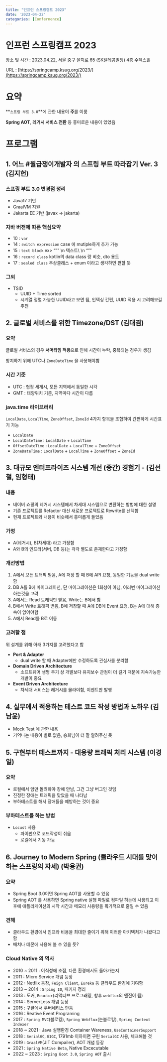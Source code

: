 ```yaml
---
title: "인프런 스프링캠프 2023"
date: '2023-04-22'
categories: [Confernence]
---
```



# 인프런 스프링캠프 2023

장소 및 시간 : 2023.04.22, 서울 중구 을지로 65 (SK텔레콤빌딩) 4층 수펙스홀

URL : [https://springcamp.ksug.org/2023/](https://springcamp.ksug.org/2023/)

# 요약

**`스프링 부트 3.0`**에 관한 내용이 **주**를 이룸

**Spring AOT**, **레거시 서비스 전환** 등 흥미로운 내용이 있었음

# 프로그램

## 1. 어느 #월급쟁이개발자 의 스프링 부트 따라잡기 Ver. 3 (김지헌)

### 스프링 부트 3.0 변경점 정리

- Java17 기반
- GraalVM 지원
- Jakarta EE 기반 (javax → jakarta)

### 자바 버전에 따른 핵심요약

- 10 : `var`
- 14 : `switch expression` case 에 mutiple하게 추가 가능
- 15 : `text block` ex> “”” \n 텍스트\ \n “””
- 16 : `record class` kotlin의 data class 랑 비슷, dto 용도
- 17 : `sealed class` 추상클래스 + enum 이라고 생각하면 편할 듯

### 그외

- TSID
    - UUID + Time sorted
    - 시계열 정렬 가능한 UUID라고 보면 됨, 인덱싱 간편, UUID 적용 시 고려해보길 추천

## 2. 글로벌 서비스를 위한 Timezone/DST (김대겸)

### 요약

글로벌 서비스의 경우 **서머타임 적용**으로 인해 시간이 누락, 중복되는 경우가 생김

방지하기 위해 UTC나 `ZoneDateTime` 을 사용해야함

### 시간 기준

- UTC : 협정 세계시, 모든 지역에서 동일한 시각
- GMT : 태양위치 기준, 지역마다 시간이 다름

### java.time 라이브러리

`LocalDate`, `LocalTime`, `ZoneOffset`, `ZoneId` 4가지 항목을 조합하여 간편하게 시간표기 가능

- `LocalDate`
- `LocalDateTime` : `LocalDate` + `LocalTime`
- `OffsetDateTime` : `LocalDate` + `LocalTime` + `ZoneOffset`
- `ZoneDateTime` : `LocalDate` + `LocalTime` + `ZoneOffset` + `ZoneId`

## 3. 대규모 엔터프라이즈 시스템 개선 (중간) 경험기 - (김선철, 임형태)

### 내용

- 네이버 쇼핑의 레거시 시스템에서 차세대 시스템으로 변환하는 방법에 대한 설명
- 기존 프로젝트를 Refactor 대신 새로운 프로젝트로 Rewrite를 선택함
- 현재 프로젝트와 내용이 비슷해서 흥미롭게 들었음

### 가정

- A(레거시), B(차세대) 라고 가정함
- A와 B의 인프라(서버, DB 등)는 각각 별도로 존재한다고 가정함

### 개선방법

1. A에서 모든 트래픽 받음, A에 저장 할 때 B에 API 요청, 동일한 기능을 dual write 함
2. DB A를 B에  마이그레이션, 단 마이그레이션은 1회성이 아님, 여러번 마이그레이션 하는것을 고려
3. A에서는 Read 트래픽만 받음, Write는 B에서 함
4. B에서 Write 트래픽 받음, B에 저장할 때 A에 DB에 Event 요청, B는 A에 대해 종속이 없어야함
5. A에서 Read를 B로 이동

### 고려할 점

위 설계를 위해 아래 3가지를 고려했다고 함

- **Port & Adapter**
    - dual write 할 때 Adapter에만 수정하도록 관심사를 분리함
- **Domain Driven Architecture**
    - 소프트웨어 생명 주기 상 개발보다 유지보수 관점이 더 길기 때문에 지속가능한 개발이 중요
- **Event Driven Architecture**
    - 차세대 서비스는 레거시를 몰라야함, 이벤트만 발행

## 4. 실무에서 적용하는 테스트 코드 작성 방법과 노하우 (김남윤)

- Mock Test 에 관한 내용
- 기억나는 내용이 별로 없음, 승희님이 더 잘 알려주신 듯

## 5. 구현부터 테스트까지 - 대용량 트래픽 처리 시스템 (이경일)

### 요약

- 로컬에서 암만 돌려봐야 장애 안남, 그건 그냥 버그인 것임
- 진정한 장애는 트래픽을 맞았을 때 나타남
- 부하테스트를 해서 장애들을 예방하는 것이 중요

### 부하테스트를 하는 방법

- `Locust` 사용
    - 파이썬으로 코드작성이 쉬움
    - 로컬에서 기동 가능

## 6. Journey to Modern Spring (클라우드 시대를 맞이하는 스프링의 자세) (박용권)

### 요약

- Spring Boot 3.0이면 Spring AOT를 사용할 수 있음
- Spring AOT 를 사용하면  Spring native 실행 파일로 컴파일 하는데 사용되고 이후에 애플리케이션의 시작 시간과 메모리 사용량을 획기적으로 줄일 수 있음

### 견해

- 클라우드 환경에서 인프라 비용을 최대한 줄이기 위해 이러한 아키텍처가 나왔다고 함
- 배치나 데몬에 사용해 볼 수 있을 듯?

### Cloud Native 의 역사

- 2010 ~ 2011 : 이식성에 초점, 다른 환경에서도 돌아가는지
- 2011 : Micro Service 개념 등장
- 2012 : Netflix 등장, `Feign Client`, `Eureka` 등 클라우드 환경에 기여함
- 2013 ~ 2014 : `Srping IO`, 패키지 정리
- 2013 : 도커, `Reactor`(리액티브 프로그래밍, 향후 `webflux`의 엔진이 됨)
- 2014 : ServerLess 개념 등장
- 2015 : 구글에서 쿠버네티스 만듬
- 2016 : Reative Event Programing
- 2017 : `Spring MVC`(블로킹), `Spring Webflux`(논블로킹), `Spring Context Indexer`
- 2018 ~ 2021 : Java 실행환경 Container Wareness, `UseContainerSupport`
- 2018 : `SerialGC`, `G1GC`, 1791mb 이하이면 구린 `SerialGC` 사용, 체크해볼 것
- 2019 : `GraalVM`(JIT Compailer), AOT 개념 등장
- 2021 : `Spring Native Beta`, Native Excecutable
- 2022 ~ 2023 : `Srping Boot 3.0`, `Spring AOT` 출시
